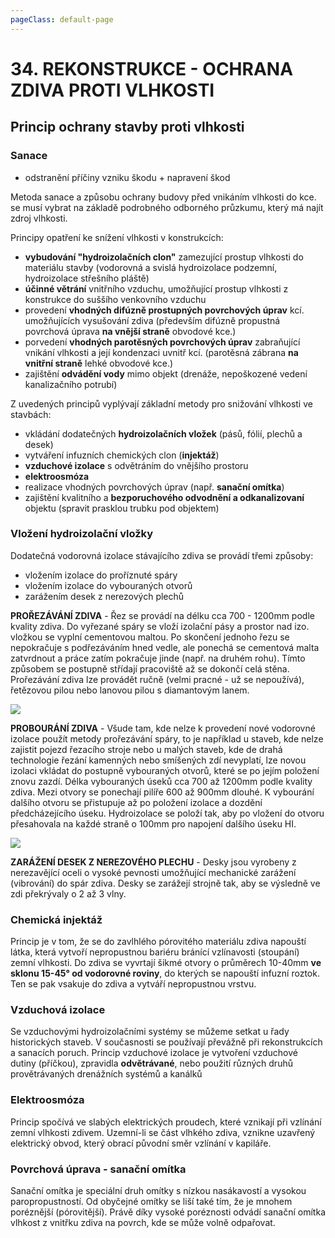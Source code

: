 ```yaml
---
pageClass: default-page
---
```


# 34. REKONSTRUKCE - OCHRANA ZDIVA PROTI VLHKOSTI

## Princip ochrany stavby proti vlhkosti

### Sanace

- odstranění příčiny vzniku škodu + napravení škod

Metoda sanace a způsobu ochrany budovy před vnikáním vlhkosti do kce. se musí vybrat na základě podrobného odborného průzkumu, který má najít zdroj vlhkosti.

Principy opatření ke snížení vlhkosti v konstrukcích:

- **vybudování "hydroizolačních clon"** zamezující prostup vlhkosti do materiálu stavby (vodorovná a svislá hydroizolace podzemní, hydroizolace střešního pláště)
- **účinné větrání** vnitřního vzduchu, umožňující prostup vlhkosti z konstrukce do suššího venkovního vzduchu
- provedení **vhodných difúzně prostupných povrchových úprav** kcí. umožňujících vysušování zdiva (především difúzně propustná povrchová úprava **na vnější straně** obvodové kce.)
- porvedení **vhodných parotěsných povrchových úprav** zabraňující vnikání vlhkosti a její kondenzaci uvnitř kcí. (parotěsná zábrana **na vnitřní straně** lehké obvodové kce.)
- zajištění **odvádění vody** mimo objekt (drenáže, nepoškozené vedení kanalizačního potrubí)

Z uvedených principů vyplývají základní metody pro snižování vlhkosti ve stavbách:

- vkládání dodatečných **hydroizolačních vložek** (pásů, fólií, plechů a desek)
- vytváření infuzních chemických clon (**injektáž**)
- **vzduchové izolace** s odvětráním do vnějšího prostoru
- **elektroosmóza**
- realizace vhodných povrchových úprav (např. **sanační omítka**)
- zajištění kvalitního a **bezporuchového odvodnění a odkanalizovaní** objektu (spravit prasklou trubku pod objektem)

### Vložení hydroizolační vložky

Dodatečná vodorovná izolace stávajícího zdiva se provádí třemi způsoby:

- vložením izolace do proříznuté spáry
- vložením izolace do vybouraných otvorů
- zarážením desek z nerezových plechů

**PROŘEZÁVÁNÍ ZDIVA** - Řez se provádí na délku cca 700 - 1200mm podle kvality zdiva. Do vyřezané spáry se vloží izolační pásy a prostor nad izo. vložkou se vyplní cementovou maltou. Po skončení jednoho řezu se nepokračuje s podřezáváním hned vedle, ale ponechá se cementová malta zatvrdnout a práce zatím pokračuje jinde (např. na druhém rohu). Tímto způsobem se postupně střídají pracoviště až se dokončí celá stěna. Prořezávání zdiva lze provádět ručně (velmi pracné - už se nepoužívá), řetězovou pilou nebo lanovou pilou s diamantovým lanem.

<img class="centered_image" src="/images/pos/34/rezani.jpg" />

**PROBOURÁNÍ ZDIVA** - Všude tam, kde nelze k provedení nové vodorovné izolace použít metody prořezávání spáry, to je například u staveb, kde nelze zajistit pojezd řezacího stroje nebo u malých staveb, kde de drahá technologie řezání kamenných nebo smíšených zdí nevyplatí, lze novou izolaci vkládat do postupně vybouraných otvorů, které se po jejím položení znovu zazdí. Délka vybouraných úseků cca 700 až 1200mm podle kvality zdiva. Mezi otvory se ponechají pilíře 600 až 900mm dlouhé. K vybourání dalšího otvoru se přistupuje až po položení izolace a dozdění předcházejícího úseku. Hydroizolace se položí tak, aby po vložení do otvoru přesahovala na každé straně o 100mm pro napojení dalšího úseku HI.

<img class="centered_image" src="/images/pos/34/bourani.jpg" />

**ZARÁŽENÍ DESEK Z NEREZOVÉHO PLECHU** - Desky jsou vyrobeny z nerezavějící oceli o vysoké pevnosti umožňující mechanické zarážení (vibrování) do spár zdiva. Desky se zarážejí strojně tak, aby se výsledně ve zdi překrývaly o 2 až 3 vlny.

### Chemická injektáž

Princip je v tom, že se do zavlhlého pórovitého materiálu zdiva napouští látka, která vytvoří nepropustnou bariéru bránící vzlínavosti (stoupání) zemní vlhkosti. Do zdiva se vyvrtají šikmé otvory o průměrech 10-40mm **ve sklonu 15-45° od vodorovné roviny**, do kterých se napouští infuzní roztok. Ten se pak vsakuje do zdiva a vytváří nepropustnou vrstvu.

### Vzduchová izolace

Se vzduchovými hydroizolačními systémy se můžeme setkat u řady historických staveb. V současnosti se používají převážně při rekonstrukcích a sanacích poruch. Princip vzduchové izolace je vytvoření vzduchové dutiny (příčkou), zpravidla **odvětrávané**, nebo použití různých druhů provětrávaných drenážních systémů a kanálků

### Elektroosmóza

Princip spočívá ve slabých elektrických proudech, které vznikají při vzlínání zemní vlhkosti zdivem. Uzemní-li se část vlhkého zdiva, vznikne uzavřený elektrický obvod, který obrací původní směr vzlínání v kapiláře.

### Povrchová úprava - sanační omítka

Sanační omítka je speciální druh omítky s nízkou nasákavostí a vysokou paropropustností. Od obyčejné omítky se liší také tím, že je mnohem poréznější (pórovitější). Právě díky vysoké poréznosti odvádí sanační omítka vlhkost z vnitřku zdiva na povrch, kde se může volně odpařovat.
